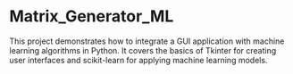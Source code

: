 # Matrix_Generator_ML
This project demonstrates how to integrate a GUI application with machine learning algorithms in Python. It covers the basics of Tkinter for creating user interfaces and scikit-learn for applying machine learning models.
